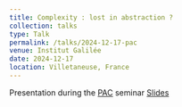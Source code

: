```yaml
---
title: Complexity : lost in abstraction ?
collection: talks
type: Talk
permalink: /talks/2024-12-17-pac
venue: Institut Galilée
date: 2024-12-17
location: Villetaneuse, France
---
```

Presentation during the [PAC](https://lipn.univ-paris13.fr/~pac) seminar
[Slides](https://bchanus.github.io/files/slides/pac2024.pdf)
